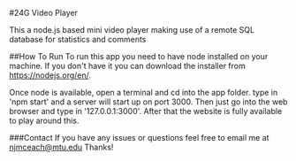 #24G Video Player

This a node.js based mini video player making use of a remote SQL database for statistics and comments

##How To Run
To run this app you need to have node installed on your machine. If you don't have it you can download the installer from https://nodejs.org/en/. 

Once node is available, open a terminal and cd into the app folder. type in 'npm start' and a server will start up on port 3000. Then just go into the web browser and type in '127.0.0.1:3000'. After that the website is fully available to play around this.


###Contact
If you have any issues or questions feel free to email me at njmceach@mtu.edu
Thanks!